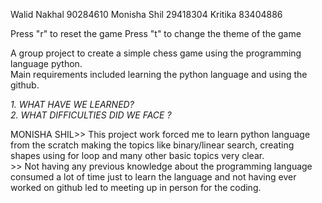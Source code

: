 Walid Nakhal 90284610
Monisha Shil 29418304
Kritika 83404886

Press "r" to reset the game
Press "t" to change the theme of the game

A group project to create a simple chess game using the programming language python.
<br>
Main requirements included learning the python language and using the github.
<br>

*1. WHAT HAVE WE LEARNED?*
<br> *2. WHAT DIFFICULTIES DID WE FACE ?*

MONISHA SHIL>> This project work forced me to learn python language from the scratch making the topics like binary/linear search, creating shapes using for loop and many other basic topics very clear.
<br> >> Not having any previous knowledge about the programming language consumed a lot of time just to learn the language and not having ever worked on github led to meeting up in person for the coding.
